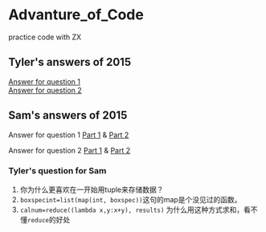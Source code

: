 # Advanture_of_Code
practice code with ZX

## Tyler's answers of 2015

[Answer for question 1](Tyler/2015-Answer1_tyler.ipynb)   
[Answer for question 2](Tyler/2015-Answer2_tyler.ipynb)




## Sam's answers of 2015

Answer for question 1 [Part 1](zengxin/q1/main1.py) & [Part 2](zengxin/q1/main2.py)

Answer for question 2 [Part 1](zengxin/q2/main1.py) & [Part 2](zengxin/q2/main2.py)


### Tyler's question for Sam
1. 你为什么更喜欢在一开始用tuple来存储数据？
2. `boxspecint=list(map(int, boxspec))`这句的map是个没见过的函数。
3. `calnum=reduce((lambda x,y:x+y), results)` 为什么用这种方式求和，看不懂`reduce`的好处

